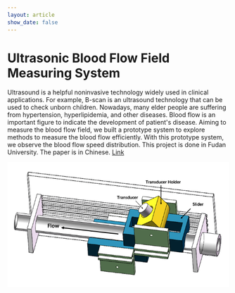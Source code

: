```yaml
---
layout: article
show_date: false
---
```


# Ultrasonic Blood Flow Field Measuring System

Ultrasound is a helpful noninvasive technology widely used in clinical applications. For example, B-scan is an ultrasound technology that can be used to check unborn children. Nowadays, many elder people are suffering from hypertension, hyperlipidemia, and other diseases. Blood flow is an important figure to indicate the development of patient's disease. Aiming to measure the blood flow field, we built a prototype system to explore methods to measure the blood flow efficiently. With this prototype system, we observe the blood flow speed distribution. This project is done in Fudan University. The paper is in Chinese. [Link](/assets/pdfs/bs-thesis.pdf)

<img src="/assets/images/ultrasonic-bloodflow/design.png" width=800>
